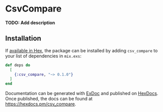 # CsvCompare

**TODO: Add description**

## Installation

If [available in Hex](https://hex.pm/docs/publish), the package can be installed
by adding `csv_compare` to your list of dependencies in `mix.exs`:

```elixir
def deps do
  [
    {:csv_compare, "~> 0.1.0"}
  ]
end
```

Documentation can be generated with [ExDoc](https://github.com/elixir-lang/ex_doc)
and published on [HexDocs](https://hexdocs.pm). Once published, the docs can
be found at <https://hexdocs.pm/csv_compare>.


